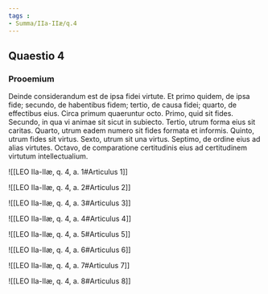 ```yaml
---
tags : 
- Summa/IIa-IIæ/q.4
---
```


## Quaestio 4

### Prooemium

Deinde considerandum est de ipsa fidei virtute. Et primo quidem, de ipsa fide; secundo, de habentibus fidem; tertio, de causa fidei; quarto, de effectibus eius. Circa primum quaeruntur octo. Primo, quid sit fides. Secundo, in qua vi animae sit sicut in subiecto. Tertio, utrum forma eius sit caritas. Quarto, utrum eadem numero sit fides formata et informis. Quinto, utrum fides sit virtus. Sexto, utrum sit una virtus. Septimo, de ordine eius ad alias virtutes. Octavo, de comparatione certitudinis eius ad certitudinem virtutum intellectualium.

![[LEO IIa-IIæ, q. 4, a. 1#Articulus 1]]

![[LEO IIa-IIæ, q. 4, a. 2#Articulus 2]]

![[LEO IIa-IIæ, q. 4, a. 3#Articulus 3]]

![[LEO IIa-IIæ, q. 4, a. 4#Articulus 4]]

![[LEO IIa-IIæ, q. 4, a. 5#Articulus 5]]

![[LEO IIa-IIæ, q. 4, a. 6#Articulus 6]]

![[LEO IIa-IIæ, q. 4, a. 7#Articulus 7]]

![[LEO IIa-IIæ, q. 4, a. 8#Articulus 8]]


